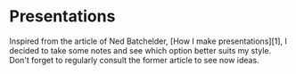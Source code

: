 Presentations
=============

Inspired from the article of Ned Batchelder, [How I make presentations][1],
I decided to take some notes and see which option better suits my style.
Don't forget to regularly consult the former article to see now ideas.

[presentations]: http://nedbatchelder.com//blog/201504/how_i_make_presentations.html
